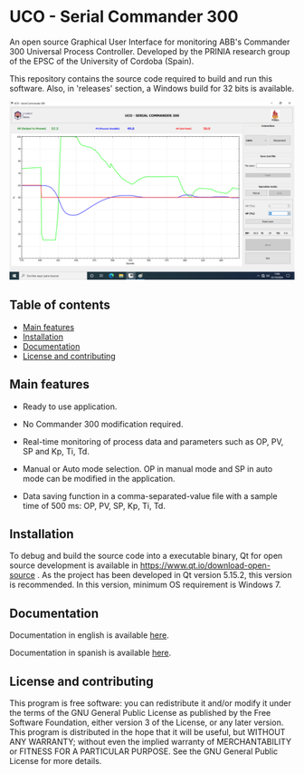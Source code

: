 # UCO - Serial Commander 300
 An open source Graphical User Interface for monitoring ABB's Commander 300 Universal Process Controller. Developed by the PRINIA research group  of the EPSC of the University of Cordoba (Spain).

This repository contains the source code required to build and run this software. Also, in 'releases' section, a Windows build for 32 bits is available.

</p>
</p>

<p align="center">
  <img src="https://github.com/AntonioRuizR/UCO-SC-Commander-300/blob/main/doc/media/mw2.png" alt="UCO - Serial Commander 300"/>
</p>

<h2>Table of contents</h2>
<p align="justify">
<ul>
<li><a href="#MainFeatures">Main features</a></li>
<li><a href="#Installation">Installation</a></li>
<li><a href="#Documentation">Documentation</a></li>
<li><a href="#LicenseContributing">License and contributing</a></li>
</ul>
</p>

<h2 name="MainFeatures">Main features</h2>

- Ready to use application.
  
- No Commander 300 modification required.
  
- Real-time monitoring of process data and parameters such as OP, PV, SP and Kp, Ti, Td.

- Manual or Auto mode selection. OP in manual mode and SP in auto mode can be modified in the application.

- Data saving function in a comma-separated-value file with a sample time of 500 ms: OP, PV, SP, Kp, Ti, Td.

<h2 name="Installation">Installation</h2>

To debug and build the source code into a executable binary, Qt for open source development is available in https://www.qt.io/download-open-source . As the project has been developed in Qt version 5.15.2, this version is recommended. In this version, minimum OS requirement is Windows 7.

<h2 name="Documentation">Documentation</h2>

Documentation in english is available [here](https://github.com/AntonioRuizR/UCO-SC300/blob/main/doc/UCO-SC-300ManualEN.pdf).

Documentation in spanish is available [here](https://github.com/AntonioRuizR/UCO-SC-Commander-300/blob/main/doc/UCO-SC-300ManualES.pdf).

<h2 name="LicenseContributing">License and contributing</h2>

This program is free software: you can redistribute it and/or modify it under the terms of the GNU General Public License as published by the Free Software Foundation, either version 3 of the License, or any later version.
This program is distributed in the hope that it will be useful, but WITHOUT ANY WARRANTY; without even the implied warranty of MERCHANTABILITY or FITNESS FOR A PARTICULAR PURPOSE. See the GNU General Public License for more details.
